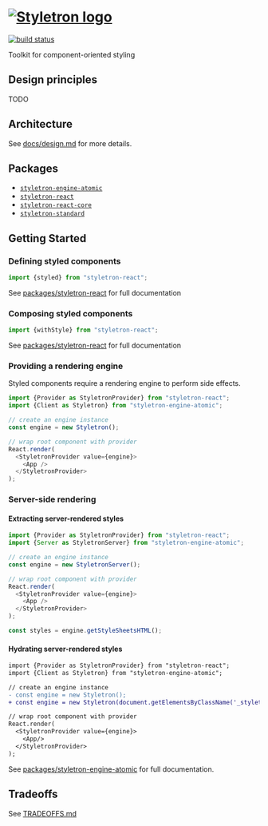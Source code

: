 # [![Styletron logo](https://cdn.rawgit.com/rtsao/styletron/logo/logo.svg "Styletron")](https://github.com/rtsao/styletron)

[![build status][build-badge]][build-href]

Toolkit for component-oriented styling

## Design principles

TODO

## Architecture

See [docs/design.md](docs/design.md) for more details.

## Packages

* [`styletron-engine-atomic`](packages/styletron-engine-atomic)
* [`styletron-react`](packages/styletron-react)
* [`styletron-react-core`](packages/styletron-react-core)
* [`styletron-standard`](packages/styletron-standard)

## Getting Started

### Defining styled components

```js
import {styled} from "styletron-react";
```

See [packages/styletron-react](packages/styletron-react/README.md) for full documentation

### Composing styled components

```js
import {withStyle} from "styletron-react";
```

See [packages/styletron-react](packages/styletron-react/README.md) for full documentation

### Providing a rendering engine

Styled components require a rendering engine to perform side effects.

```js
import {Provider as StyletronProvider} from "styletron-react";
import {Client as Styletron} from "styletron-engine-atomic";

// create an engine instance
const engine = new Styletron();

// wrap root component with provider
React.render(
  <StyletronProvider value={engine}>
    <App />
  </StyletronProvider>
);
```

### Server-side rendering

#### Extracting server-rendered styles

```js
import {Provider as StyletronProvider} from "styletron-react";
import {Server as StyletronServer} from "styletron-engine-atomic";

// create an engine instance
const engine = new StyletronServer();

// wrap root component with provider
React.render(
  <StyletronProvider value={engine}>
    <App />
  </StyletronProvider>
);

const styles = engine.getStyleSheetsHTML();
```

#### Hydrating server-rendered styles

```diff
import {Provider as StyletronProvider} from "styletron-react";
import {Client as Styletron} from "styletron-engine-atomic";

// create an engine instance
- const engine = new Styletron();
+ const engine = new Styletron(document.getElementsByClassName('_styletron_hydrate'));

// wrap root component with provider
React.render(
  <StyletronProvider value={engine}>
    <App/>
  </StyletronProvider>
);
```

See [packages/styletron-engine-atomic](packages/styletron-engine-atomic/README.md) for full documentation.

## Tradeoffs

See [TRADEOFFS.md](TRADEOFFS.md)

[build-badge]: https://travis-ci.org/rtsao/styletron.svg?branch=master
[build-href]: https://travis-ci.org/rtsao/styletron
